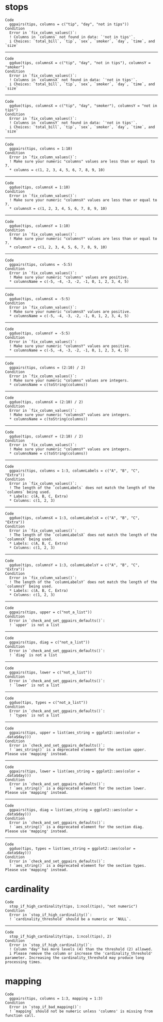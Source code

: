 # stops

    Code
      ggpairs(tips, columns = c("tip", "day", "not in tips"))
    Condition
      Error in `fix_column_values()`:
      ! Columns in `columns` not found in data: `'not in tips'`.
      i Choices: `total_bill`, `tip`, `sex`, `smoker`, `day`, `time`, and `size`

---

    Code
      ggduo(tips, columnsX = c("tip", "day", "not in tips"), columnsY = "smoker")
    Condition
      Error in `fix_column_values()`:
      ! Columns in `columnsX` not found in data: `'not in tips'`.
      i Choices: `total_bill`, `tip`, `sex`, `smoker`, `day`, `time`, and `size`

---

    Code
      ggduo(tips, columnsX = c("tip", "day", "smoker"), columnsY = "not in tips")
    Condition
      Error in `fix_column_values()`:
      ! Columns in `columnsY` not found in data: `'not in tips'`.
      i Choices: `total_bill`, `tip`, `sex`, `smoker`, `day`, `time`, and `size`

---

    Code
      ggpairs(tips, columns = 1:10)
    Condition
      Error in `fix_column_values()`:
      ! Make sure your numeric "columns" values are less than or equal to 7.
      * columns = c(1, 2, 3, 4, 5, 6, 7, 8, 9, 10)

---

    Code
      ggduo(tips, columnsX = 1:10)
    Condition
      Error in `fix_column_values()`:
      ! Make sure your numeric "columnsX" values are less than or equal to 7.
      * columnsX = c(1, 2, 3, 4, 5, 6, 7, 8, 9, 10)

---

    Code
      ggduo(tips, columnsY = 1:10)
    Condition
      Error in `fix_column_values()`:
      ! Make sure your numeric "columnsY" values are less than or equal to 7.
      * columnsY = c(1, 2, 3, 4, 5, 6, 7, 8, 9, 10)

---

    Code
      ggpairs(tips, columns = -5:5)
    Condition
      Error in `fix_column_values()`:
      ! Make sure your numeric "columns" values are positive.
      * columnsName = c(-5, -4, -3, -2, -1, 0, 1, 2, 3, 4, 5)

---

    Code
      ggduo(tips, columnsX = -5:5)
    Condition
      Error in `fix_column_values()`:
      ! Make sure your numeric "columnsX" values are positive.
      * columnsName = c(-5, -4, -3, -2, -1, 0, 1, 2, 3, 4, 5)

---

    Code
      ggduo(tips, columnsY = -5:5)
    Condition
      Error in `fix_column_values()`:
      ! Make sure your numeric "columnsY" values are positive.
      * columnsName = c(-5, -4, -3, -2, -1, 0, 1, 2, 3, 4, 5)

---

    Code
      ggpairs(tips, columns = (2:10) / 2)
    Condition
      Error in `fix_column_values()`:
      ! Make sure your numeric "columns" values are integers.
      * columnsName = c(toString(columns))

---

    Code
      ggduo(tips, columnsX = (2:10) / 2)
    Condition
      Error in `fix_column_values()`:
      ! Make sure your numeric "columnsX" values are integers.
      * columnsName = c(toString(columns))

---

    Code
      ggduo(tips, columnsY = (2:10) / 2)
    Condition
      Error in `fix_column_values()`:
      ! Make sure your numeric "columnsY" values are integers.
      * columnsName = c(toString(columns))

---

    Code
      ggpairs(tips, columns = 1:3, columnLabels = c("A", "B", "C", "Extra"))
    Condition
      Error in `fix_column_values()`:
      ! The length of the `columnLabels` does not match the length of the `columns` being used.
      * Labels: c(A, B, C, Extra)
      * Columns: c(1, 2, 3)

---

    Code
      ggduo(tips, columnsX = 1:3, columnLabelsX = c("A", "B", "C", "Extra"))
    Condition
      Error in `fix_column_values()`:
      ! The length of the `columnLabelsX` does not match the length of the `columnsX` being used.
      * Labels: c(A, B, C, Extra)
      * Columns: c(1, 2, 3)

---

    Code
      ggduo(tips, columnsY = 1:3, columnLabelsY = c("A", "B", "C", "Extra"))
    Condition
      Error in `fix_column_values()`:
      ! The length of the `columnLabelsY` does not match the length of the `columnsY` being used.
      * Labels: c(A, B, C, Extra)
      * Columns: c(1, 2, 3)

---

    Code
      ggpairs(tips, upper = c("not_a_list"))
    Condition
      Error in `check_and_set_ggpairs_defaults()`:
      ! `upper` is not a list

---

    Code
      ggpairs(tips, diag = c("not_a_list"))
    Condition
      Error in `check_and_set_ggpairs_defaults()`:
      ! `diag` is not a list

---

    Code
      ggpairs(tips, lower = c("not_a_list"))
    Condition
      Error in `check_and_set_ggpairs_defaults()`:
      ! `lower` is not a list

---

    Code
      ggduo(tips, types = c("not_a_list"))
    Condition
      Error in `check_and_set_ggpairs_defaults()`:
      ! `types` is not a list

---

    Code
      ggpairs(tips, upper = list(aes_string = ggplot2::aes(color = .data$day)))
    Condition
      Error in `check_and_set_ggpairs_defaults()`:
      ! `aes_string()` is a deprecated element for the section upper. Please use 'mapping' instead.

---

    Code
      ggpairs(tips, lower = list(aes_string = ggplot2::aes(color = .data$day)))
    Condition
      Error in `check_and_set_ggpairs_defaults()`:
      ! `aes_string()` is a deprecated element for the section lower. Please use 'mapping' instead.

---

    Code
      ggpairs(tips, diag = list(aes_string = ggplot2::aes(color = .data$day)))
    Condition
      Error in `check_and_set_ggpairs_defaults()`:
      ! `aes_string()` is a deprecated element for the section diag. Please use 'mapping' instead.

---

    Code
      ggduo(tips, types = list(aes_string = ggplot2::aes(color = .data$day)))
    Condition
      Error in `check_and_set_ggpairs_defaults()`:
      ! `aes_string()` is a deprecated element for the section types. Please use 'mapping' instead.

# cardinality

    Code
      stop_if_high_cardinality(tips, 1:ncol(tips), "not numeric")
    Condition
      Error in `stop_if_high_cardinality()`:
      ! `cardinality_threshold` should be a numeric or `NULL`.

---

    Code
      stop_if_high_cardinality(tips, 1:ncol(tips), 2)
    Condition
      Error in `stop_if_high_cardinality()`:
      ! Column "day" has more levels (4) than the threshold (2) allowed.
      i Please remove the column or increase the 'cardinality_threshold' parameter. Increasing the cardinality_threshold may produce long processing times.

# mapping

    Code
      ggpairs(tips, columns = 1:3, mapping = 1:3)
    Condition
      Error in `stop_if_bad_mapping()`:
      ! `mapping` should not be numeric unless 'columns' is missing from function call.

